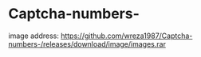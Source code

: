 # Captcha-numbers-

image address:
https://github.com/wreza1987/Captcha-numbers-/releases/download/image/images.rar
